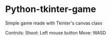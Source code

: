 # Python-tkinter-game
Simple game made with Tkinter's canvas class

Controls:
Shoot: Left mouse button
Move: WASD
  
